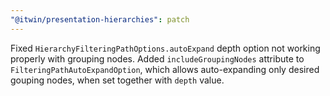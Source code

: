 ```yaml
---
"@itwin/presentation-hierarchies": patch
---
```


Fixed `HierarchyFilteringPathOptions.autoExpand` depth option not working properly with grouping nodes. Added `includeGroupingNodes` attribute to `FilteringPathAutoExpandOption`, which allows auto-expanding only desired gouping nodes, when set together with `depth` value.

